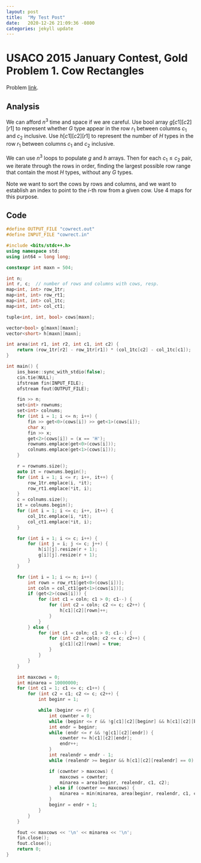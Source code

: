 ```yaml
---
layout: post
title:  "My Test Post"
date:   2020-12-26 21:09:36 -0800
categories: jekyll update
---
```


# USACO 2015 January Contest, Gold Problem 1. Cow Rectangles

Problem [link](http://usaco.org/index.php?page=viewproblem2&cpid=514).

## Analysis
We can afford $n^3$ time and space if we are careful. Use bool array
$g[c1][c2][r1]$ to represent whether $G$ type appear in the row $r_1$
between columns $c_1$ and $c_2$ inclusive. Use $h[c1][c2][r1]$ to represent
the number of $H$ types in the row $r_1$
between columns $c_1$ and $c_2$ inclusive.

We can use $n^3$ loops to populate $g$ and $h$ arrays. 
Then for each $c_1 \leq  c_2$ pair, we iterate through the rows in order,
finding the largest possible row range that contain the most $H$ types,
without any $G$ types. 

Note we want to sort the cows by rows and columns, and we want to establish
an index to point to the $i$-th row from a given cow. Use 4 maps for this purpose.

## Code
```cpp
#define OUTPUT_FILE "cowrect.out"
#define INPUT_FILE "cowrect.in"

#include <bits/stdc++.h>
using namespace std;
using int64 = long long;

constexpr int maxn = 504;

int n;
int r, c;  // number of rows and columns with cows, resp.
map<int, int> row_1tr;
map<int, int> row_rt1;
map<int, int> col_1tc;
map<int, int> col_ct1;

tuple<int, int, bool> cows[maxn];

vector<bool> g[maxn][maxn];
vector<short> h[maxn][maxn];

int area(int r1, int r2, int c1, int c2) {
    return (row_1tr[r2] - row_1tr[r1]) * (col_1tc[c2] - col_1tc[c1]);
}

int main() {
    ios_base::sync_with_stdio(false);
    cin.tie(NULL);
    ifstream fin(INPUT_FILE);
    ofstream fout(OUTPUT_FILE);

    fin >> n;
    set<int> rownums;
    set<int> colnums;
    for (int i = 1; i <= n; i++) {
        fin >> get<0>(cows[i]) >> get<1>(cows[i]);
        char x;
        fin >> x;
        get<2>(cows[i]) = (x == 'H');
        rownums.emplace(get<0>(cows[i]));
        colnums.emplace(get<1>(cows[i]));
    }

    r = rownums.size();
    auto it = rownums.begin();
    for (int i = 1; i <= r; i++, it++) {
        row_1tr.emplace(i, *it);
        row_rt1.emplace(*it, i);
    }
    c = colnums.size();
    it = colnums.begin();
    for (int i = 1; i <= c; i++, it++) {
        col_1tc.emplace(i, *it);
        col_ct1.emplace(*it, i);
    }

    for (int i = 1; i <= c; i++) {
        for (int j = i; j <= c; j++) {
            h[i][j].resize(r + 1);
            g[i][j].resize(r + 1);
        }
    }

    for (int i = 1; i <= n; i++) {
        int rown = row_rt1[get<0>(cows[i])];
        int coln = col_ct1[get<1>(cows[i])];
        if (get<2>(cows[i])) {
            for (int c1 = coln; c1 > 0; c1--) {
                for (int c2 = coln; c2 <= c; c2++) {
                    h[c1][c2][rown]++;
                }
            }
        } else {
            for (int c1 = coln; c1 > 0; c1--) {
                for (int c2 = coln; c2 <= c; c2++) {
                    g[c1][c2][rown] = true;
                }
            }
        }
    }

    int maxcows = 0;
    int minarea = 10000000;
    for (int c1 = 1; c1 <= c; c1++) {
        for (int c2 = c1; c2 <= c; c2++) {
            int beginr = 1;

            while (beginr <= r) {
                int cownter = 0;
                while (beginr <= r && !g[c1][c2][beginr] && h[c1][c2][beginr] == 0) beginr++;
                int endr = beginr;
                while (endr <= r && !g[c1][c2][endr]) {
                    cownter += h[c1][c2][endr];
                    endr++;
                }
                int realendr = endr - 1;
                while (realendr >= beginr && h[c1][c2][realendr] == 0) realendr--;

                if (cownter > maxcows) {
                    maxcows = cownter;
                    minarea = area(beginr, realendr, c1, c2);
                } else if (cownter == maxcows) {
                    minarea = min(minarea, area(beginr, realendr, c1, c2));
                }
                beginr = endr + 1;
            }
        }
    }

    fout << maxcows << '\n' << minarea << '\n';
    fin.close();
    fout.close();
    return 0;
}
```

[jekyll-docs]: https://jekyllrb.com/docs/home
[jekyll-gh]:   https://github.com/jekyll/jekyll
[jekyll-talk]: https://talk.jekyllrb.com/
